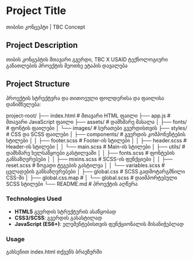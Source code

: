 # Project Title

თიბისი კონცეპტი | TBC Concept

## Project Description

თიბის კონცეპტის მთავარი გვერდი, TBC X USAID ტექნოლოგიური განათლების პროექტის მეოთხე ეტაპის დავალება

## Project Structure

პროექტის სტრუქტურა და თითოეული ფოლდერისა და ფაილისა დანიშნულება:

project-root/
├── index.html # მთავარი HTML ფაილი
├── app.js # მთავარი JavaScript ფაილი
├── assets/ # დამხმარე მასალა
│ ├── fonts/ # ფონტის ფაილები
│ └── images/ # სურათები გვერდისთვის
├── styles/ # CSS და SCSS ფაილები
│ ├── components/ # გვერდის კომპონენტების სტილები
│ │ ├── footer.scss # Footer-ის სტილები
│ │ ├── header.scss # Header-ის სტილები
│ │ └── main.scss # Main-ის სტილები
│ ├── utils/ # დამხმარე ხელსაწყოები გასტილვაში
│ │ ├── fonts.scss # ფონტების განსაზღვრებები
│ │ ├── mixins.scss # SCSS-ის ფუნქციები
│ │ ├── reset.scss # ზოგადი ტეგების გასტილვა
│ │ └── variables.scss # ცვლადების განსაზღვრებები
│ ├── global.css # SCSS გადმოტარგმნილი CSS-ში
│ ├── global.css.map #
│ └── global.scss # დაიმპორტებული SCSS სტილები
└── README.md # პროექტის აღწერა

### Technologies Used

- **HTML5** გვერდის სტრუქტურის ასაწყობად
- **CSS3/SCSS**: გვერდის გასასტილად
- **JavaScript (ES6+)**: ელემენტებისთვის ფუნქციონალის მისანიჭებლად

### Usage

გახსენით index.html თქვენს ბრაუზერში

